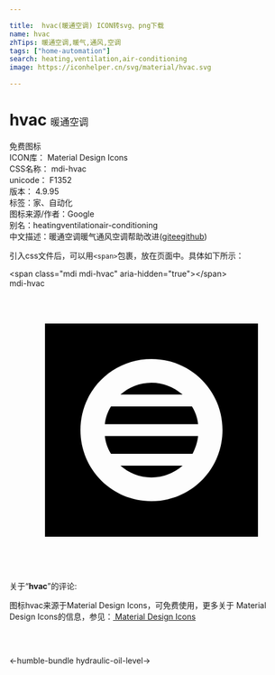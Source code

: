 ```yaml
---

title:  hvac(暖通空调) ICON转svg、png下载
name: hvac
zhTips: 暖通空调,暖气,通风,空调
tags: ["home-automation"]
search: heating,ventilation,air-conditioning
image: https://iconhelper.cn/svg/material/hvac.svg

---
```


# hvac  <small style="font-size: 60%;font-weight: 100">暖通空调</small>


<div class="detail-page">
<p>
<span><span class="badge-success badge">免费图标</span> </span>
<br/>
<span>
ICON库：
<span class="badge-secondary badge">Material Design Icons</span> 
</span>
<br/>
<span>
CSS名称：
<span class="badge-secondary badge">mdi-hvac</span> 
</span>
<br/>
<span>
unicode：
<span class="badge-secondary badge">F1352</span> 
<copy-btn content='F1352' btn-title=""></copy-btn>
<copy-btn :content='String.fromCodePoint(parseInt("F1352", 16))' btn-title="复制U"></copy-btn>
</span>
<br/>
<span>
版本：
<span class="badge-secondary badge">4.9.95</span> 
</span><br/><span>标签：<span class="badge-light badge"><router-link to="/tags/home-automation.html">家、自动化</router-link></span></span>
<br/>
<span>图标来源/作者：<span class="badge-light badge">Google</span></span> 
<br/>
<span>别名：<span class="badge-light badge">heating</span><span class="badge-light badge">ventilation</span><span class="badge-light badge">air-conditioning</span></span><br/><span class="zh-detail">中文描述：<span class="badge-primary badge">暖通空调</span><span class="badge-primary badge">暖气</span><span class="badge-primary badge">通风</span><span class="badge-primary badge">空调</span><span class="help-link"><span>帮助改进</span>(<a href="https://gitee.com/liuwave/icon-helper/edit/master/json/material/hvac.json" target="_blank" rel="noopener noreferrer">gitee</a><a href="https://github.com/liuwave/icon-helper/edit/master/json/material/hvac.json" target="_blank" rel="noopener noreferrer">github</a></span>)</span><br/>
</p>
</div>
<div class="alert alert-dark">
  <i class="mdi mdi-hvac mdi-48px"></i>
  <i class="mdi mdi-hvac mdi-36px"></i>
  <i class="mdi mdi-hvac mdi-24px"></i>
  <i class="mdi mdi-hvac mdi-18px"></i>
</div>
<div>
  <p>引入css文件后，可以用<code>&lt;span&gt;</code>包裹，放在页面中。具体如下所示：    
  </p>
  <div class="alert alert-primary" style="font-size: 14px">
    &lt;span class="mdi mdi-hvac" aria-hidden="true"&gt;&lt;/span&gt;
    <copy-btn content='<span class="mdi mdi-hvac" aria-hidden="true"></span>'></copy-btn>
  </div>
  <div class="alert alert-secondary">
    <i class="mdi mdi-hvac"
    style="font-size: 24px"
    aria-hidden="true"></i> mdi-hvac
    <copy-btn content="mdi-hvac" btn-title="复制图标名称"></copy-btn>
  </div>
</div>
<div id="svg" class="svg-wrap">
<svg xmlns="http://www.w3.org/2000/svg" viewBox="0 0 24 24"><path d="M8.58 14C8.3 13.55 8.11 13.03 8.06 12.5H15.94C15.89 13.03 15.7 13.55 15.47 14H8.58M12 16C10.97 16 10.08 15.61 9.38 15H14.63C13.92 15.61 13.03 16 12 16M12 8C13.03 8 13.92 8.39 14.63 9H9.38C10.08 8.39 10.97 8 12 8M8.58 10H15.42C15.7 10.45 15.89 10.97 15.94 11.5H8.06C8.11 10.97 8.3 10.45 8.58 10M3 3V21H21V3H3M12 18C8.67 18 6 15.33 6 12S8.67 6 12 6 18 8.67 18 12 15.33 18 12 18Z" /></svg>
</div>
<detail full-name='mdi-hvac'></detail>
<div class="icon-detail__container">
<p>关于“<b>hvac</b>”的评论:</p>
</div>
<Vssue title="关于“hvac”的评论" />    
<div><p>图标hvac来源于Material Design Icons，可免费使用，更多关于 Material Design Icons的信息，参见：<a target="_blank" href="https://iconhelper.cn/material.html"> Material Design Icons</a>
</p></div>

<div style="padding:2rem 0 " class="page-nav"><p class="inner"><span class="prev">←<router-link to="/icon/humble-bundle.html">humble-bundle</router-link></span> <span class="next"><router-link to="/icon/hydraulic-oil-level.html">hydraulic-oil-level</router-link>→</span></p></div>

